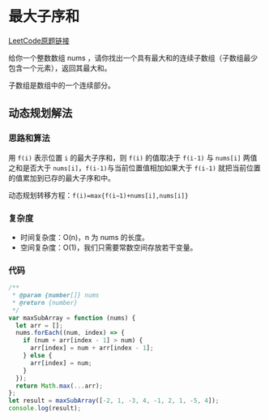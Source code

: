 <author-info date="1646877206374"></author-info>

# 最大子序和

[LeetCode原题链接](https://leetcode-cn.com/problems/maximum-subarray/solution/)

给你一个整数数组 nums ，请你找出一个具有最大和的连续子数组（子数组最少包含一个元素），返回其最大和。

子数组是数组中的一个连续部分。

## 动态规划解法

### 思路和算法

用 `f(i)` 表示位置 `i` 的最大子序和，则 `f(i)` 的值取决于 `f(i-1)` 与 `nums[i]` 两值之和是否大于 `nums[i]`，`f(i-1)`与当前位置值相加如果大于 `f(i-1)` 就把当前位置的值累加到已存的最大子序和中。

动态规划转移方程：`f(i)=max{f(i−1)+nums[i],nums[i]}`

### 复杂度

- 时间复杂度：O(n)，n 为 nums 的长度。
- 空间复杂度：O(1)，我们只需要常数空间存放若干变量。

### 代码

```js
/**
 * @param {number[]} nums
 * @return {number}
 */
var maxSubArray = function (nums) {
  let arr = [];
  nums.forEach((num, index) => {
    if (num + arr[index - 1] > num) {
      arr[index] = num + arr[index - 1];
    } else {
      arr[index] = num;
    }
  });
  return Math.max(...arr);
};
let result = maxSubArray([-2, 1, -3, 4, -1, 2, 1, -5, 4]);
console.log(result);
```